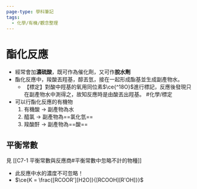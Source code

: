 ```yaml
---
page-type: 學科筆記
tags:
  - 化學/有機/觀念整理
---
```

# 酯化反應
- 經常會加**濃硫酸**，既可作為催化劑，又可作**脫水劑**
- 酯化反應中，羧酸丟羥基，醇丟氫，接在一起形成酯基並生成副產物水。
	- 【標定】對酸中羥基的氧用同位素$\ce{^18O}$進行標記，反應後發現只在副產物水中測得之，故知反應時是由酸丟出羥基。 #化學/標定
- 可以行酯化反應的有機物
	1. 有機酸 -> 副產物為水
	2. 醯氯 -> 副產物為==氯化氫==
	3. 羧酸酐 -> 副產物為==酸==
## 平衡常數
見 [[C7-1 平衡常數與反應商#平衡常數中忽略不計的物種]]
- 此反應中水的濃度不可忽略！
- $\ce{K = \frac{[RCOOR'][H2O]}{[RCOOH][R'OH]}}$